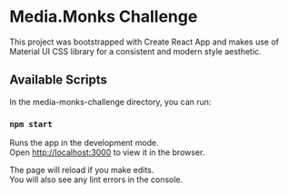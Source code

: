 # Media.Monks Challenge

This project was bootstrapped with Create React App and makes use of Material UI CSS library for a consistent and modern style aesthetic.

## Available Scripts

In the media-monks-challenge directory, you can run:

### `npm start`

Runs the app in the development mode.\
Open [http://localhost:3000](http://localhost:3000) to view it in the browser.

The page will reload if you make edits.\
You will also see any lint errors in the console.